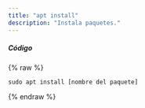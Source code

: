 ```yaml
---
title: "apt install"
description: "Instala paquetes."
---
```

##### Código

{% raw %}
~~~liquid
sudo apt install [nombre del paquete]
~~~
{% endraw %}
